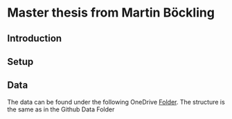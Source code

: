 # Master thesis from Martin Böckling
## Introduction

## Setup

## Data
The data can be found under the following OneDrive [Folder](https://1drv.ms/u/s!AijsqF7qjxxBhcdw369GMZSGwCQB0Q?e=bnFiac). The structure is the same as in the Github Data Folder
